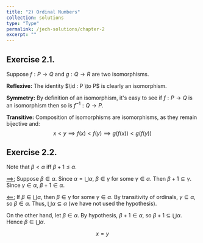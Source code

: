```yaml
---
title: "2) Ordinal Numbers"
collection: solutions
type: "Type"
permalink: /jech-solutions/chapter-2
excerpt: ""
---
```


<html> 
  <head> 
    <script src="jquery.js"></script> 
    <script> 
    $(function(){
      $("#includedContent").load("https://clementyung.github.io/files/commands.html"); 
    });
    </script> 
  </head> 

  <body> 
     <div id="includedContent"></div>
  </body> 
</html>

## Exercise 2.1.
Suppose $f : P \to Q$ and $g : Q \to R$ are two isomorphisms.
    
<b>Reflexive:</b> The identity $\id : P \to P$ is clearly an isomorphism.
    
<b>Symmetry:</b> By definition of an isomorphism, it's easy to see if $f : P \to Q$ is an isomorphism then so is $f^{-1} : Q \to P$.
    
<b>Transitive:</b> Composition of isomorphisms are isomorphisms, as they remain bijective and:
$$
  x < y \implies f(x) < f(y) \implies g(f(x)) < g(f(y))
$$

## Exercise 2.2.
Note that $\beta < \alpha$ iff $\beta + 1 \leq \alpha$.

<u>$\implies$:</u> Suppose $\beta \in \alpha$. Since $\alpha = \bigcup \alpha$, $\beta \in \gamma$ for some $\gamma \in \alpha$. Then $\beta + 1 \subseteq \gamma$. Since $\gamma \in \alpha$, $\beta + 1 \in \alpha$.
    
<u>$\impliedby$:</u> If $\beta \in \bigcup \alpha$, then $\beta \in \gamma$ for some $\gamma \in \alpha$. By transitivity of ordinals, $\gamma \subseteq \alpha$, so $\beta \in \alpha$. Thus, $\bigcup \alpha \subseteq \alpha$ (we have not used the hypothesis).
    
On the other hand, let $\beta \in \alpha$. By hypothesis, $\beta + 1 \in \alpha$, so $\beta + 1 \subseteq \bigcup\alpha$. Hence $\beta \in \bigcup\alpha$.

$$
x = y
$$